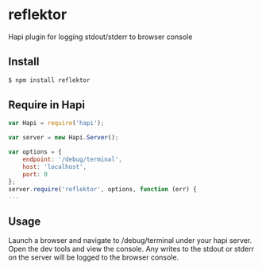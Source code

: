 reflektor
=========

Hapi plugin for logging stdout/stderr to browser console

## Install

```bash
$ npm install reflektor
```


## Require in Hapi

```javascript
var Hapi = require('hapi');

var server = new Hapi.Server();

var options = {
    endpoint: '/debug/terminal',
    host: 'localhost',
    port: 0
};
server.require('reflektor', options, function (err) {
...
```

## Usage

Launch a browser and navigate to /debug/terminal under your hapi server.  Open the dev tools and view the
console.  Any writes to the stdout or stderr on the server will be logged to the browser console.